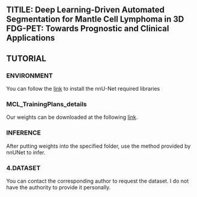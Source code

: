 ## TITILE: Deep Learning-Driven Automated Segmentation for Mantle Cell Lymphoma in 3D FDG-PET: Towards Prognostic and Clinical Applications
## TUTORIAL
### ENVIRONMENT
You can follow the [link](https://github.com/MIC-DKFZ/nnUNet/blob/master/documentation/installation_instructions.md) to install the nnU-Net required libraries
### MCL_TrainingPlans_details
Our weights can be downloaded at the following [link](https://pan.baidu.com/s/1KBm7ibc0mW1kOff4-nNQhw?pwd=yfb4).
### INFERENCE
After putting weights into the specified folder, use the method provided by nnUNet to infer.
### 4.DATASET
You can contact the corresponding author to request the dataset. I do not have the authority to provide it personally.
